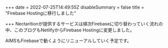 +++
date = 2022-07-25T14:49:55Z
disableSummary = false
title = "Firebase Hostingに移行しました"

+++
Nectaritionが提供するサービスは順次Firebaseに切り替わっていく流れの中、このブログもNetlifyからFirebase Hostingに変更しました。

AIMSもFirebaseで動くようにリニューアルしていく予定です。